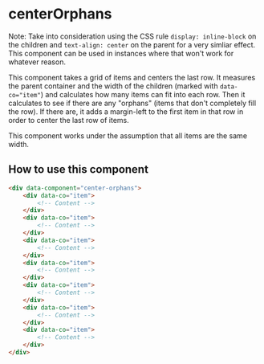 # centerOrphans

Note: Take into consideration using the CSS rule `display: inline-block` on the
children and `text-align: center` on the parent for a very simliar effect.
This component can be used in instances where that won't work for whatever
reason.

This component takes a grid of items and centers the last row. It measures the
parent container and the width of the children (marked with `data-co="item"`) and
calculates how many items can fit into each row. Then it calculates to see if
there are any "orphans" (items that don't completely fill the row). If there
are, it adds a margin-left to the first item in that row in order to center the
last row of items.

This component works under the assumption that all items are the same width.

## How to use this component

```html
<div data-component="center-orphans">
    <div data-co="item">
        <!-- Content -->
    </div>
    <div data-co="item">
        <!-- Content -->
    </div>
    <div data-co="item">
        <!-- Content -->
    </div>
    <div data-co="item">
        <!-- Content -->
    </div>
    <div data-co="item">
        <!-- Content -->
    </div>
    <div data-co="item">
        <!-- Content -->
    </div>
    <div data-co="item">
        <!-- Content -->
    </div>
</div>
```
